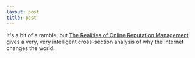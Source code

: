 ```yaml
---
layout: post
title: post 
---
```



It's a bit of a ramble, but <a href="http://www.mindjack.com/feature/spin.html">The Realities of Online Reputation Management </a>gives a very, very intelligent cross-section analysis of why the internet changes the world.
